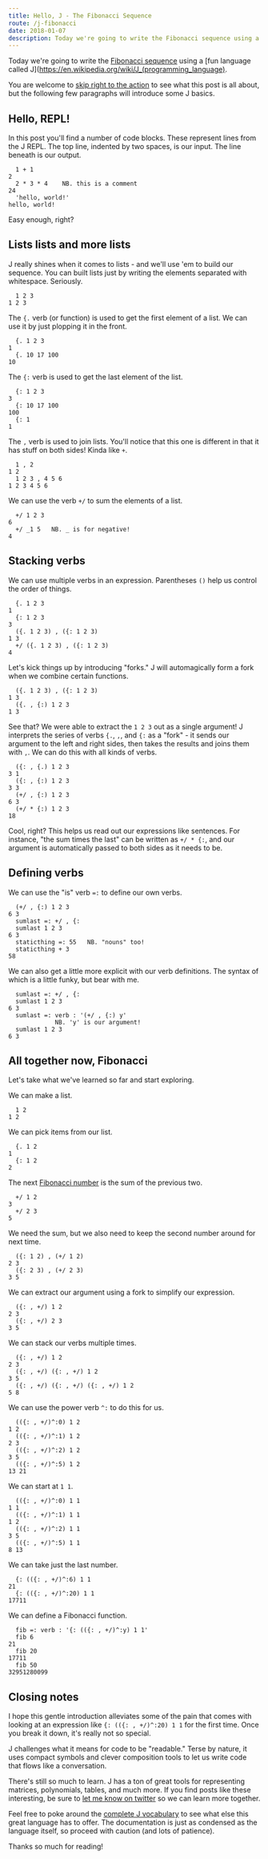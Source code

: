 ```yaml
---
title: Hello, J - The Fibonacci Sequence
route: /j-fibonacci
date: 2018-01-07
description: Today we're going to write the Fibonacci sequence using a fun language called J.
---
```


Today we're going to write the [Fibonacci sequence](https://en.wikipedia.org/wiki/Fibonacci_number) using a [fun language called J](https://en.wikipedia.org/wiki/J_(programming_language).

You are welcome to [skip right to the action](#all-together-now-fibonacci) to see what this post is all about, but the following few paragraphs will introduce some J basics.

## Hello, REPL!

In this post you'll find a number of code blocks. These represent lines from the J REPL. The top line, indented by two spaces, is our input. The line beneath is our output.

```
  1 + 1
2
  2 * 3 * 4    NB. this is a comment
24
  'hello, world!'
hello, world!
```

Easy enough, right?

## Lists lists and more lists

J really shines when it comes to lists - and we'll use 'em to build our sequence. You can built lists just by writing the elements separated with whitespace. Seriously.

```
  1 2 3
1 2 3
```

The `{.` verb (or function) is used to get the first element of a list. We can use it by just plopping it in the front.

```
  {. 1 2 3
1
  {. 10 17 100
10
```

The `{:` verb is used to get the last element of the list.

```
  {: 1 2 3
3
  {: 10 17 100
100
  {: 1
1
```

The `,` verb is used to join lists. You'll notice that this one is different in that it has stuff on both sides! Kinda like `+`.

```
  1 , 2
1 2
  1 2 3 , 4 5 6
1 2 3 4 5 6
```

We can use the verb `+/` to sum the elements of a list.

```
  +/ 1 2 3
6
  +/ _1 5   NB. _ is for negative!
4
```

## Stacking verbs

We can use multiple verbs in an expression. Parentheses `()` help us control the order of things.

```
  {. 1 2 3
1
  {: 1 2 3
3
  ({. 1 2 3) , ({: 1 2 3)
1 3
  +/ ({. 1 2 3) , ({: 1 2 3)
4
```

Let's kick things up by introducing "forks." J will automagically form a fork when we combine certain functions.

```
  ({. 1 2 3) , ({: 1 2 3)
1 3
  ({. , {:) 1 2 3
1 3

```

See that? We were able to extract the `1 2 3` out as a single argument! J interprets the series of verbs `{.`, `,`, and `{:` as a "fork" - it sends our argument to the left and right sides, then takes the results and joins them with `,`. We can do this with all kinds of verbs.

```
  ({: , {.) 1 2 3
3 1
  ({: , {:) 1 2 3
3 3
  (+/ , {:) 1 2 3
6 3
  (+/ * {:) 1 2 3
18
```

Cool, right? This helps us read out our expressions like sentences. For instance, "the sum times the last" can be written as `+/ * {:`, and our argument is automatically passed to both sides as it needs to be.

## Defining verbs

We can use the "is" verb `=:` to define our own verbs.

```
  (+/ , {:) 1 2 3
6 3
  sumlast =: +/ , {:
  sumlast 1 2 3
6 3
  staticthing =: 55   NB. "nouns" too!
  staticthing + 3
58
```

We can also get a little more explicit with our verb definitions. The syntax of which is a little funky, but bear with me.

```
  sumlast =: +/ , {:
  sumlast 1 2 3
6 3
  sumlast =: verb : '(+/ , {:) y'
             NB. 'y' is our argument!
  sumlast 1 2 3
6 3
```

## All together now, Fibonacci

Let's take what we've learned so far and start exploring.

We can make a list.

```
  1 2
1 2
```

We can pick items from our list.

```
  {. 1 2
1
  {: 1 2
2
```

The next [Fibonacci number](https://en.wikipedia.org/wiki/Fibonacci_number) is the sum of the previous two.

```
  +/ 1 2
3
  +/ 2 3
5
```

We need the sum, but we also need to keep the second number around for next time.

```
  ({: 1 2) , (+/ 1 2)
2 3
  ({: 2 3) , (+/ 2 3)
3 5
```

We can extract our argument using a fork to simplify our expression.

```
  ({: , +/) 1 2
2 3
  ({: , +/) 2 3
3 5
```

We can stack our verbs multiple times.


```
  ({: , +/) 1 2
2 3
  ({: , +/) ({: , +/) 1 2
3 5
  ({: , +/) ({: , +/) ({: , +/) 1 2
5 8
```

We can use the power verb `^:` to do this for us.

```
  (({: , +/)^:0) 1 2
1 2
  (({: , +/)^:1) 1 2
2 3
  (({: , +/)^:2) 1 2
3 5
  (({: , +/)^:5) 1 2
13 21
```

We can start at `1 1`.

```
  (({: , +/)^:0) 1 1
1 1
  (({: , +/)^:1) 1 1
1 2
  (({: , +/)^:2) 1 1
3 5
  (({: , +/)^:5) 1 1
8 13
```

We can take just the last number.

```
  {: (({: , +/)^:6) 1 1
21
  {: (({: , +/)^:20) 1 1
17711
```

We can define a Fibonacci function.

```
  fib =: verb : '{: (({: , +/)^:y) 1 1'
  fib 6
21
  fib 20
17711
  fib 50
32951280099
```

## Closing notes

I hope this gentle introduction alleviates some of the pain that comes with looking at an expression like `{: (({: , +/)^:20) 1 1` for the first time. Once you break it down, it's really not so special.

J challenges what it means for code to be "readable." Terse by nature, it uses compact symbols and clever composition tools to let us write code that flows like a conversation.

There's still so much to learn. J has a ton of great tools for representing matrices, polynomials, tables, and much more. If you find posts like these interesting, be sure to [let me know on twitter](https://twitter.com/jdan) so we can learn more together.

Feel free to poke around the [complete J vocabulary](http://www.jsoftware.com/help/dictionary/vocabul.htm) to see what else this great language has to offer. The documentation is just as condensed as the language itself, so proceed with caution (and lots of patience).

Thanks so much for reading!
